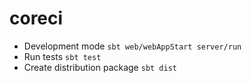# coreci

* Development mode `sbt web/webAppStart server/run`
* Run tests `sbt test`
* Create distribution package `sbt dist`
